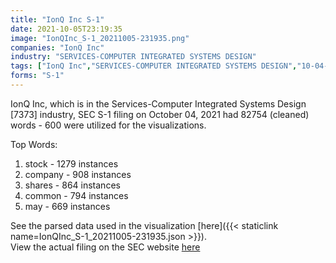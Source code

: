 ```yaml
---
title: "IonQ Inc S-1"
date: 2021-10-05T23:19:35
image: "IonQInc_S-1_20211005-231935.png"
companies: "IonQ Inc"
industry: "SERVICES-COMPUTER INTEGRATED SYSTEMS DESIGN"
tags: ["IonQ Inc","SERVICES-COMPUTER INTEGRATED SYSTEMS DESIGN","10-04-2021","S-1"]
forms: "S-1"
---
```

IonQ Inc, which is in the Services-Computer Integrated Systems Design [7373] industry, SEC S-1 filing on October 04, 2021 had 82754 (cleaned) words - 600 were utilized for the visualizations.

Top Words:
1. stock - 1279 instances
2. company - 908 instances
3. shares - 864 instances
4. common - 794 instances
5. may - 669 instances


See the parsed data used in the visualization [here]({{< staticlink name=IonQInc_S-1_20211005-231935.json >}}).  
View the actual filing on the SEC website [here](https://www.sec.gov/Archives/edgar/data/1824920/0001193125-21-290822.txt)